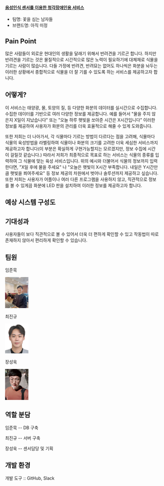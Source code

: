 #### **<u>음성인식 센서를 이용한 청각장애인용 서비스</u>**



- 팀명: 꽃을 심는 남자들
- 브랜드명: 아직 미정 



## Pain Point

많은 사람들이 외로운 현대인의 생활을 달래기 위해서 반려견을 기르곤 합니다. 
하지만 반려견을 기르는 것은 물질적으로 시간적으로 많은 노력이 필요하기에
대체재로 식물을 기르는 사람이 많습니다. 다들 가정에 반려견, 반려묘는 없어도 하나씩은 화분을 놔두는 이러한 상황에서
종합적으로 식물을 더 잘 기를 수 있도록 하는 서비스를 제공하고자 합니다.





## 어떻게?

이 서비스는 태양광, 물, 토양의 질, 등 다양한 화분의 데이터를 실시간으로 수집합니다.
수집한 데이터를 기반으로 여러 다양한 정보를 제공합니다.
예를 들어서 "물을 주지 않은지 X일이 지났습니다" 또는 "오늘 하루 햇빛을 쏘아준 시간은 X시간입니다"
이러한 정보를 제공하여 사용자가 화분의 관리를 더욱 효율적으로 해줄 수 있게 도와줍니다.

또한 저희는 더 나아가서, 각 식물마다 기르는 방법이 다르다는 점을 고려해,
식물마다 식물의 육성방법을 라벨링하여 식물이나 화분의 크기를 고려한
더욱 세심한 서비스까지 제공하고자 합니다(이 부분은 확실하게 구현가능할지는 모르겠지만, 정보 수집에 시간이 걸릴것 같습니다.)
따라서 저희가 최종적으로 목표로 하는 서비스는 식물의 종류를 입력하여 그 식물에 맞는 육성 서비스입니다.
위의 예시와 더불어서 식물의 정보까지 입력한다면, "X일 후에 물을 주세요" 나 "오늘은 햇빛이 X시간 부족합니다. 내일은 Y시간만큼 햇빛을 쬐여주세요" 등
정보 제공의 차원에서 벗어나 솔루션까지 제공하고 싶습니다.
또한 저희는 사용자가 어플이나 여러 다른 프로그램을 사용하지 않고, 직관적으로 정보를 볼 수 있게끔
화분에 LED 판을 설치하여 이러한 정보를 제공하고자 합니다.



## 예상 시스템 구성도



###### 




## 기대성과
사용자들이 보다 직관적으로 볼 수 있어서 더욱 더 편하게 확인할 수 있고 작동법이 따로 존재하지 않아서 편리하게 확인할 수 있습니다.

## 팀원
임준묵

<img src="https://github.com/baekkom180/CapstoneDesign-Project/blob/master/images/%EC%9E%84%EC%A4%80%EB%AC%B5.jpg" width="15%" height="15%">

최진규

<img src="https://github.com/baekkom180/CapstoneDesign-Project/blob/master/images/%EC%B5%9C%EC%A7%84%EA%B7%9C.jpg" width="15%" height="15%">

장성욱

<img src="https://github.com/baekkom180/CapstoneDesign-Project/blob/master/images/%EC%9E%A5%EC%84%B1%EC%9A%B1.jpg" width="15%" height="15%">

## 역할 분담
임준묵 -- DB 구축

최진규 -- 서버 구축

장성욱 -- 센서담당 및 기획

## 개발 환경
개발 도구 :: GitHub, Slack
